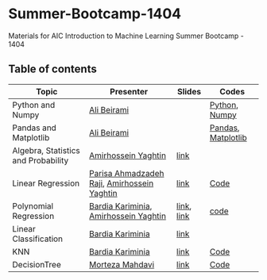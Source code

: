 # Summer-Bootcamp-1404
Materials for AIC Introduction to Machine Learning Summer Bootcamp - 1404

## Table of contents
| Topic                                                 | Presenter                                                            | Slides                               | Codes                                                                                               |
|-------------------------------------------------------|----------------------------------------------------------------------|--------------------------------------|-----------------------------------------------------------------------------------------------------|
| Python and Numpy                                      | [Ali Beirami](https://github.com/AliBeiramiii)                       |                                      | [Python](https://github.com/SBU-AIC/Summer-Bootcamp-1404/blob/main/Notebooks/01-Python-Numpy/Python.ipynb), [Numpy](https://github.com/SBU-AIC/Summer-Bootcamp-1404/blob/main/Notebooks/01-Python-Numpy/Numpy.ipynb) |
| Pandas and Matplotlib                                 | [Ali Beirami](https://github.com/AliBeiramiii)                       |                                      | [Pandas](https://github.com/SBU-AIC/Summer-Bootcamp-1404/blob/main/Notebooks/02-Pandas-Matplotlib/Pandas.ipynb), [Matplotlib](https://github.com/SBU-AIC/Summer-Bootcamp-1404/blob/main/Notebooks/02-Pandas-Matplotlib/Matplotlib.ipynb)|
| Algebra, Statistics and Probability                   | [Amirhossein Yaghtin](https://github.com/AmirHosseinYaghtin)         | [link](https://drive.google.com/file/d/1e5eaTOVP-0lL3pSvCRVO6AJSwwN1e3rY/view?usp=drive_link) |                                            |
| Linear Regression                                     | [Parisa Ahmadzadeh Raji](https://github.com/ParisaRaji), [Amirhossein Yaghtin](https://github.com/AmirHosseinYaghtin)   | [link](https://drive.google.com/file/d/1znWIKZ_dvCzmh1jBAcBPshZQicVoxFVR/view?usp=sharing)    |    [Code](https://github.com/SBU-AIC/Summer-Bootcamp-1404/blob/main/Notebooks/04-LinearRegression/LinearRegression.ipynb)                                        |
| Polynomial Regression                                 | [Bardia Kariminia](https://github.com/bardiya2254kariminia), [Amirhossein Yaghtin](https://github.com/AmirHosseinYaghtin)   | [link](https://docs.google.com/presentation/d/1OiHqm4Gcg9NVmJWuyu1GXZ2kHDPyrGdifakNfoDXCO0/edit?usp=sharing), [link](https://docs.google.com/presentation/d/1FhIHRbFLNzbGV4Csg-cPxEzWrtL2tRk8tftRr7ageuQ/edit?usp=sharing)   |  [code](https://github.com/SBU-AIC/Summer-Bootcamp-1404/blob/main/Notebooks/05-PolynomialRegression/PolynomialRegression.ipynb)|
| Linear Classification                                 | [Bardia Kariminia](https://github.com/bardiya2254kariminia)          | [link](https://docs.google.com/presentation/d/1AD4ZB1f32amroQhvcZkMe4p7UUt2mwB521fW57FjdU8/edit?usp=sharing)|                               |
| KNN                                                   | [Bardia Kariminia](https://github.com/bardiya2254kariminia)          | [link](https://docs.google.com/presentation/d/197iFLXEnw2WZ-pxzS7gegc_hRG8C6M7xleeyJZA4lWY/edit?usp=sharing)| [Code](https://github.com/SBU-AIC/Summer-Bootcamp-1404/blob/main/Notebooks/06-KNN/KNN.ipynb)                                |
| DecisionTree						| [Morteza Mahdavi](https://github.com/MortezaMahdaviMortazavi)	       | [link](https://docs.google.com/presentation/d/16QPdFKItsgdizLVfPXr3FrsmzNYjtVdf0mPyqAfvltw/edit?usp=sharing)                               | [Code](https://github.com/SBU-AIC/Summer-Bootcamp-1404/blob/main/Notebooks/07-DecisionTree/DecisionTree.ipynb)  |

